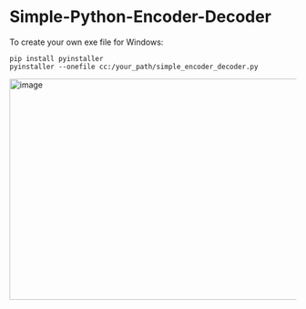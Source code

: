 # Simple-Python-Encoder-Decoder

To create your own exe file for Windows:
```
pip install pyinstaller
pyinstaller --onefile cc:/your_path/simple_encoder_decoder.py
```

<img width="627" height="388" alt="image" src="https://github.com/user-attachments/assets/77e5cd70-b50d-47b1-b278-9769f020d925" />
